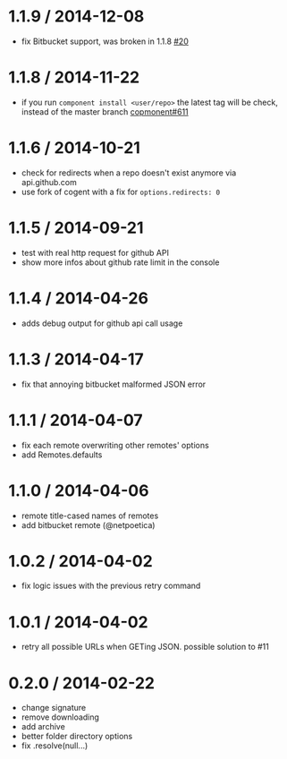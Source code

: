 1.1.9 / 2014-12-08
==================
- fix Bitbucket support, was broken in 1.1.8 [#20](https://github.com/componentjs/remotes.js/issues/20)

1.1.8 / 2014-11-22
==================

- if you run `component install <user/repo>` the latest tag will be check, instead of the master branch [copmonent#611](https://github.com/componentjs/component/issues/611)

1.1.6 / 2014-10-21
==================

- check for redirects when a repo doesn't exist anymore via api.github.com
- use fork of cogent with a fix for `options.redirects: 0`

1.1.5 / 2014-09-21
==================

- test with real http request for github API
- show more infos about github rate limit in the console

1.1.4 / 2014-04-26
==================

 - adds debug output for github api call usage

1.1.3 / 2014-04-17
==================

- fix that annoying bitbucket malformed JSON error

1.1.1 / 2014-04-07
==================

- fix each remote overwriting other remotes' options
- add Remotes.defaults

1.1.0 / 2014-04-06
==================

- remote title-cased names of remotes
- add bitbucket remote (@netpoetica)

1.0.2 / 2014-04-02
==================

- fix logic issues with the previous retry command

1.0.1 / 2014-04-02
==================

- retry all possible URLs when GETing JSON. possible solution to #11

0.2.0 / 2014-02-22
==================

- change signature
- remove downloading
- add archive
- better folder directory options
- fix .resolve(null...)
